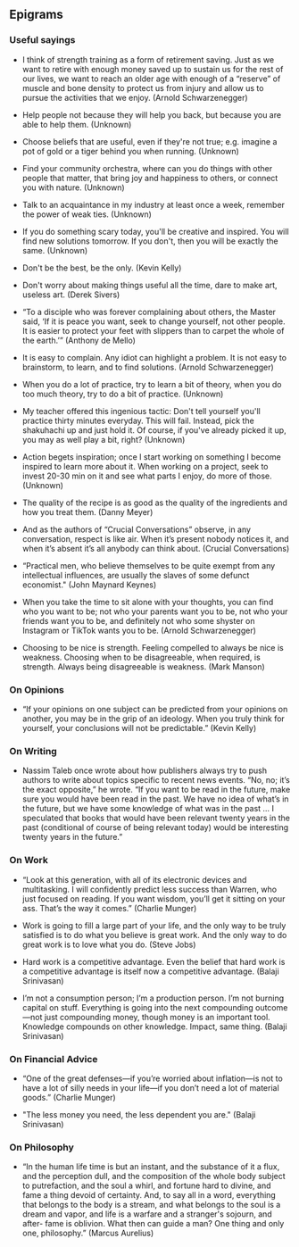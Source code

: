 ## Epigrams

### Useful sayings

- I think of strength training as a form of retirement saving. Just as we want to retire with enough money saved up to sustain us for the rest of our lives, we want to reach an older age with enough of a “reserve” of muscle and bone density to protect us from injury and allow us to pursue the activities that we enjoy. (Arnold Schwarzenegger)

- Help people not because they will help you back, but because you are able to help them. (Unknown)

- Choose beliefs that are useful, even if they're not true; e.g. imagine a pot of gold or a tiger behind you when running. (Unknown)

- Find your community orchestra, where can you do things with other people that matter, that bring joy and happiness to others, or connect you with nature. (Unknown)

- Talk to an acquaintance in my industry at least once a week, remember the power of weak ties. (Unknown)

- If you do something scary today, you'll be creative and inspired. You will find new solutions tomorrow. If you don't, then you will be exactly the same. (Unknown)

- Don't be the best, be the only. (Kevin Kelly)

- Don't worry about making things useful all the time, dare to make art, useless art. (Derek Sivers)

- “To a disciple who was forever complaining about others, the Master said, ‘If it is peace you want, seek to change yourself, not other people. It is easier to protect your feet with slippers than to carpet the whole of the earth.’” (Anthony de Mello)

- It is easy to complain. Any idiot can highlight a problem. It is not easy to brainstorm, to learn, and to find solutions. (Arnold Schwarzenegger)

- When you do a lot of practice, try to learn a bit of theory, when you do too much theory, try to do a bit of practice. (Unknown)

- My teacher offered this ingenious tactic: Don't tell yourself you'll practice thirty minutes everyday. This will fail. Instead, pick the shakuhachi up and just hold it. Of course, if you've already picked it up, you may as well play a bit, right? (Unknown)

- Action begets inspiration; once I start working on something I become inspired to learn more about it. When working on a project, seek to invest 20-30 min on it and see what parts I enjoy, do more of those. (Unknown)

- The quality of the recipe is as good as the quality of the ingredients and how you treat them. (Danny Meyer)

- And as the authors of “Crucial Conversations” observe, in any conversation, respect is like air. When it’s present nobody notices it, and when it’s absent it’s all anybody can think about. (Crucial Conversations)

- “Practical men, who believe themselves to be quite exempt from any intellectual influences, are usually the slaves of some defunct economist." (John Maynard Keynes)

- When you take the time to sit alone with your thoughts, you can find who you want to be; not who your parents want you to be, not who your friends want you to be, and definitely not who some shyster on Instagram or TikTok wants you to be. (Arnold Schwarzenegger)

- Choosing to be nice is strength. Feeling compelled to always be nice is weakness. Choosing when to be disagreeable, when required, is strength. Always being disagreeable is weakness. (Mark Manson)

### On Opinions

- “If your opinions on one subject can be predicted from your opinions on another, you may be in the grip of an ideology. When you truly think for yourself, your conclusions will not be predictable.” (Kevin Kelly)

### On Writing

- Nassim Taleb once wrote about how publishers always try to push authors to write about topics specific to recent news events. “No, no; it’s the exact opposite,” he wrote. “If you want to be read in the future, make sure you would have been read in the past. We have no idea of what’s in the future, but we have some knowledge of what was in the past … I speculated that books that would have been relevant twenty years in the past (conditional of course of being relevant today) would be interesting twenty years in the future.”

### On Work

- “Look at this generation, with all of its electronic devices and multitasking. I will confidently predict less success than Warren, who just focused on reading. If you want wisdom, you’ll get it sitting on your ass. That’s the way it comes.” (Charlie Munger)

- Work is going to fill a large part of your life, and the only way to be truly satisfied is to do what you believe is great work. And the only way to do great work is to love what you do. (Steve Jobs)

- Hard work is a competitive advantage. Even the belief that hard work is a competitive advantage is itself now a competitive advantage. (Balaji Srinivasan)

- I’m not a consumption person; I’m a production person. I’m not burning capital on stuff. Everything is going into the next compounding outcome—not just compounding money, though money is an important tool. Knowledge compounds on other knowledge. Impact, same thing. (Balaji Srinivasan)

### On Financial Advice

- “One of the great defenses—if you’re worried about inflation—is not to have a lot of silly needs in your life—if you don’t need a lot of material goods.” (Charlie Munger)

- "The less money you need, the less dependent you are." (Balaji Srinivasan)

### On Philosophy

- “In the human life time is but an instant, and the substance of it a flux, and the perception dull, and the composition of the whole body subject to putrefaction, and the soul a whirl, and fortune hard to divine, and fame a thing devoid of certainty. And, to say all in a word, everything that belongs to the body is a stream, and what belongs to the soul is a dream and vapor, and life is a warfare and a stranger's sojourn, and after- fame is oblivion. What then can guide a man? One thing and only one, philosophy.” (Marcus Aurelius)
